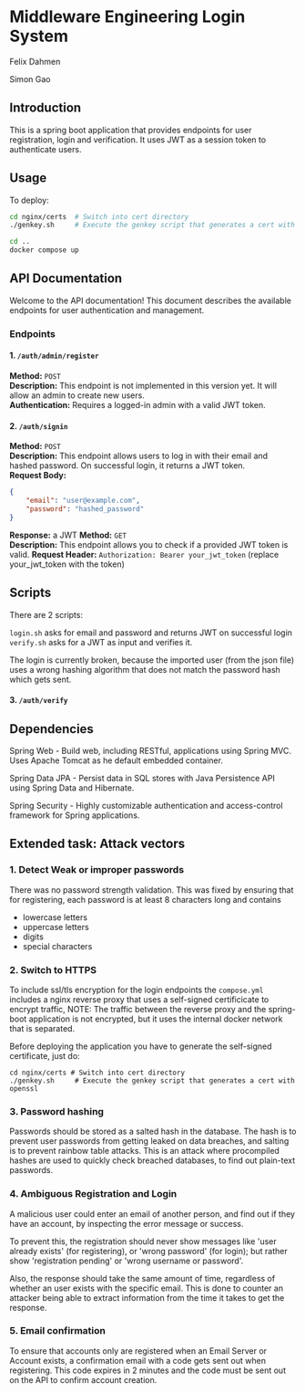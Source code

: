 # Middleware Engineering Login System

Felix Dahmen

Simon Gao

## Introduction

This is a spring boot application that provides endpoints for user registration, login and verification.
It uses JWT as a session token to authenticate users.

## Usage

To deploy: 

```bash
cd nginx/certs  # Switch into cert directory
./genkey.sh     # Execute the genkey script that generates a cert with openssl

cd ..
docker compose up
```

## API Documentation

Welcome to the API documentation! This document describes the available endpoints for user authentication and management.

### Endpoints

#### 1. `/auth/admin/register`
**Method:** `POST`  
**Description:** This endpoint is not implemented in this version yet. It will allow an admin to create new users.  
**Authentication:** Requires a logged-in admin with a valid JWT token.

#### 2. `/auth/signin`
**Method:** `POST`  
**Description:** This endpoint allows users to log in with their email and hashed password. On successful login, it returns a JWT token.  
**Request Body:**
```json
{
    "email": "user@example.com",
    "password": "hashed_password"
}
```

**Response:** a JWT 
**Method:** `GET`  
**Description:** This endpoint allows you to check if a provided JWT token is valid.
**Request Header:** `Authorization: Bearer your_jwt_token` (replace your_jwt_token with the token)

## Scripts

There are 2 scripts:

`login.sh` asks for email and password and returns JWT on successful login 
`verify.sh` asks for a JWT as input and verifies it.

The login is currently broken, because the imported user (from the json file) uses a wrong hashing algorithm 
that does not match the password hash which gets sent.

#### 3. `/auth/verify`

## Dependencies
Spring Web - Build web, including RESTful, applications using Spring MVC. Uses Apache Tomcat as
he default embedded container.

Spring Data JPA - Persist data in SQL stores with Java Persistence API using Spring Data and
Hibernate.

Spring Security - Highly customizable authentication and access-control framework for Spring applications.


## Extended task: Attack vectors

### 1. Detect Weak or improper passwords

There was no password strength validation.
This was fixed by ensuring that for registering, each password is at least 8 characters long and contains
- lowercase letters
- uppercase letters
- digits
- special characters

### 2. Switch to HTTPS

To include ssl/tls encryption for the login endpoints the `compose.yml` includes a nginx reverse proxy that uses a self-signed certificicate
to encrypt traffic, NOTE: The traffic between the reverse proxy and the spring-boot application is not encrypted, but it uses the internal docker network
that is separated.

Before deploying the application you have to generate the self-signed certificate, just do:
```console
cd nginx/certs # Switch into cert directory
./genkey.sh     # Execute the genkey script that generates a cert with openssl
```

### 3. Password hashing

Passwords should be stored as a salted hash in the database.
The hash is to prevent user passwords from getting leaked on data breaches, 
and salting is to prevent rainbow table attacks.
This is an attack where procompiled hashes are used to quickly check breached databases, 
to find out plain-text passwords.

### 4. Ambiguous Registration and Login

A malicious user could enter an email of another person, and find out if they have an account, by inspecting 
the error message or success.

To prevent this, the registration should never show messages like 'user already exists' (for registering),
or 'wrong password' (for login); but rather show 'registration pending' or 'wrong username or password'.

Also, the response should take the same amount of time, regardless of whether an user exists with the specific email.
This is done to counter an attacker being able to extract information from the time it takes to get the response.

### 5. Email confirmation

To ensure that accounts only are registered when an Email Server or Account exists, a confirmation email with a code gets sent out when registering. This code expires in 2 minutes and the code must be sent out on the API to confirm account creation.